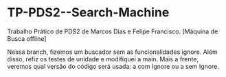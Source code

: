 # TP-PDS2--Search-Machine
Trabalho Prático de PDS2 de Marcos Dias e Felipe Francisco. [Máquina de Busca offline]

Nessa branch, fizemos um buscador sem as funcionalidades ignore. 
Além disso, refiz os testes de unidade e modifiquei a main.
Mais a frente, veremos qual versão do código será usada: a com Ignore ou a sem Ignore.
